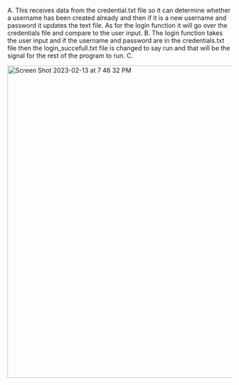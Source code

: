 A.	This receives data from the credential.txt file so it can determine whether a username has been created already and then if it is a new username and password it updates the text file. As for the login function it will go over the credentials file and compare to the user input.
B.	The login function takes the user input and if the username and password are in the credentials.txt file then the login_succefull.txt file is changed to say run and that will be the signal for the rest of the program to run.
C.	

 
<img width="702" alt="Screen Shot 2023-02-13 at 7 46 32 PM" src="https://user-images.githubusercontent.com/122414709/218634168-d2c682cc-9e84-4d68-b377-08f3f49dba42.png">

